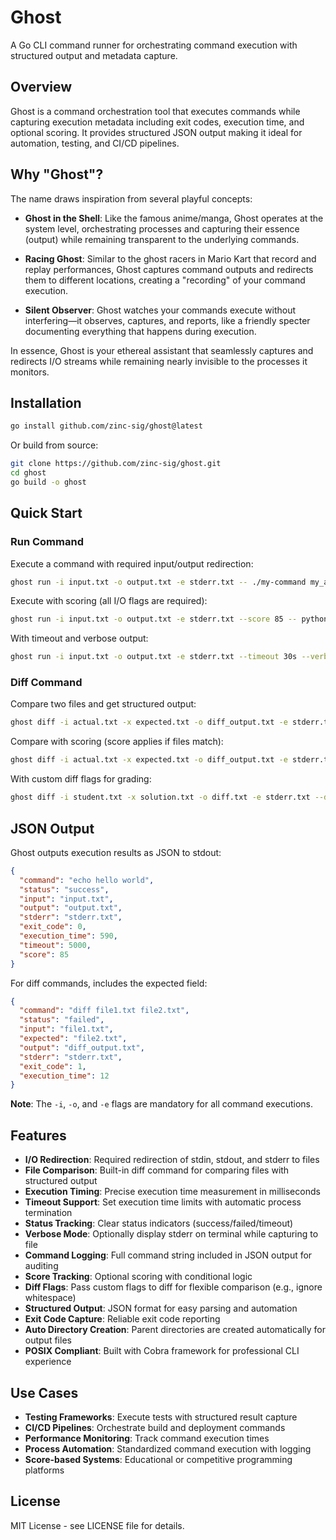 # Ghost

A Go CLI command runner for orchestrating command execution with structured output and metadata capture.

## Overview

Ghost is a command orchestration tool that executes commands while capturing execution metadata including exit codes, execution time, and optional scoring. It provides structured JSON output making it ideal for automation, testing, and CI/CD pipelines.

## Why "Ghost"?

The name draws inspiration from several playful concepts:

- **Ghost in the Shell**: Like the famous anime/manga, Ghost operates at the system level, orchestrating processes and capturing their essence (output) while remaining transparent to the underlying commands.

- **Racing Ghost**: Similar to the ghost racers in Mario Kart that record and replay performances, Ghost captures command outputs and redirects them to different locations, creating a "recording" of your command execution.

- **Silent Observer**: Ghost watches your commands execute without interfering—it observes, captures, and reports, like a friendly specter documenting everything that happens during execution.

In essence, Ghost is your ethereal assistant that seamlessly captures and redirects I/O streams while remaining nearly invisible to the processes it monitors.

## Installation

```bash
go install github.com/zinc-sig/ghost@latest
```

Or build from source:

```bash
git clone https://github.com/zinc-sig/ghost.git
cd ghost
go build -o ghost
```

## Quick Start

### Run Command

Execute a command with required input/output redirection:

```bash
ghost run -i input.txt -o output.txt -e stderr.txt -- ./my-command my_args
```

Execute with scoring (all I/O flags are required):

```bash
ghost run -i input.txt -o output.txt -e stderr.txt --score 85 -- python script.py
```

With timeout and verbose output:

```bash
ghost run -i input.txt -o output.txt -e stderr.txt --timeout 30s --verbose -- ./slow-command
```

### Diff Command

Compare two files and get structured output:

```bash
ghost diff -i actual.txt -x expected.txt -o diff_output.txt -e stderr.txt
```

Compare with scoring (score applies if files match):

```bash
ghost diff -i actual.txt -x expected.txt -o diff_output.txt -e stderr.txt --score 100
```

With custom diff flags for grading:

```bash
ghost diff -i student.txt -x solution.txt -o diff.txt -e stderr.txt --diff-flags "--ignore-trailing-space"
```

## JSON Output

Ghost outputs execution results as JSON to stdout:

```json
{
  "command": "echo hello world",
  "status": "success",
  "input": "input.txt",
  "output": "output.txt", 
  "stderr": "stderr.txt",
  "exit_code": 0,
  "execution_time": 590,
  "timeout": 5000,
  "score": 85
}
```

For diff commands, includes the expected field:

```json
{
  "command": "diff file1.txt file2.txt",
  "status": "failed",
  "input": "file1.txt",
  "expected": "file2.txt",
  "output": "diff_output.txt",
  "stderr": "stderr.txt",
  "exit_code": 1,
  "execution_time": 12
}
```

**Note**: The `-i`, `-o`, and `-e` flags are mandatory for all command executions.

## Features

- **I/O Redirection**: Required redirection of stdin, stdout, and stderr to files
- **File Comparison**: Built-in diff command for comparing files with structured output
- **Execution Timing**: Precise execution time measurement in milliseconds
- **Timeout Support**: Set execution time limits with automatic process termination
- **Status Tracking**: Clear status indicators (success/failed/timeout)
- **Verbose Mode**: Optionally display stderr on terminal while capturing to file
- **Command Logging**: Full command string included in JSON output for auditing
- **Score Tracking**: Optional scoring with conditional logic
- **Diff Flags**: Pass custom flags to diff for flexible comparison (e.g., ignore whitespace)
- **Structured Output**: JSON format for easy parsing and automation
- **Exit Code Capture**: Reliable exit code reporting
- **Auto Directory Creation**: Parent directories are created automatically for output files
- **POSIX Compliant**: Built with Cobra framework for professional CLI experience

## Use Cases

- **Testing Frameworks**: Execute tests with structured result capture
- **CI/CD Pipelines**: Orchestrate build and deployment commands
- **Performance Monitoring**: Track command execution times
- **Process Automation**: Standardized command execution with logging
- **Score-based Systems**: Educational or competitive programming platforms

## License

MIT License - see LICENSE file for details.